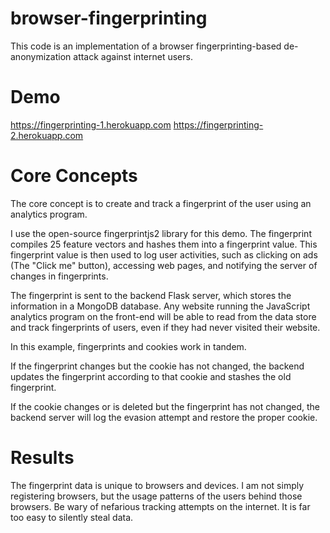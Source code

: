 # browser-fingerprinting

This code is an implementation of a browser fingerprinting-based
de-anonymization attack against internet users.

# Demo

https://fingerprinting-1.herokuapp.com
https://fingerprinting-2.herokuapp.com

# Core Concepts

The core concept is to create and track a fingerprint of the user using an
analytics program. 

I use the open-source fingerprintjs2 library for this
demo. The fingerprint compiles 25 feature vectors and hashes them into a
fingerprint value. This fingerprint value is then used to log user activities, 
such as clicking on ads (The "Click me" button), accessing web pages, and 
notifying the server of changes in fingerprints. 

The fingerprint is sent to the backend Flask server, which stores the information in a
MongoDB database. Any website running the JavaScript analytics program on the
front-end will be able to read from the data store and track fingerprints of 
users, even if they had never visited their website. 

In this example, fingerprints and cookies work in tandem. 

If the fingerprint changes but the cookie has not changed, the backend updates 
the fingerprint according to that cookie and stashes the old fingerprint. 

If the cookie changes or is deleted but the fingerprint has not changed, the 
backend server will log the evasion attempt and restore the proper cookie.

# Results

The fingerprint data is unique to browsers and devices. I am not simply registering
browsers, but the usage patterns of the users behind those browsers. Be wary
of nefarious tracking attempts on the internet. It is far too easy to silently
steal data.
